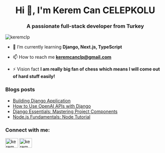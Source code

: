 
<h1 align="center">Hi 👋, I'm Kerem Can CELEPKOLU</h1>
<h3 align="center">A passionate full-stack developer from Turkey</h3>



<p align="left"> <img src="https://komarev.com/ghpvc/?username=keremclp&label=Profile%20views&color=0e75b6&style=flat" alt="keremclp" /> </p>

- 🌱 I’m currently learning **Django, Next.js, TypeScript**

- 📫 How to reach me **keremcanclp@gmail.com**

- ⚡ Vision fact **I am really big fan of chess which means I will come out of hard stuff easily!**
### Blogs posts
<!-- BLOG-POST-LIST:START -->
- [Building Django Application](https://medium.com/django-unleashed/building-with-django-brick-by-brick-111afac45a09)
- [How to Use OpenAI APIs with Django](https://medium.com/@keremcancelepkolu/building-with-django-brick-by-brick-d9317aed5f07)
- [Django Essentials: Mastering Project Components](https://medium.com/@keremcancelepkolu/django-essentials-mastering-project-components-8d98d93c5d38)
- [Node.js Fundamentals: Node Tutorial]((https://medium.com/@keremcancelepkolu/node-js-fundamentals-node-ee15ff7a3ce5))
<!-- BLOG-POST-LIST:END -->
<h3 align="left">Connect with me:</h3>
<p align="left">
<a href="https://linkedin.com/in/kerem can" target="blank"><img align="center" src="https://raw.githubusercontent.com/rahuldkjain/github-profile-readme-generator/master/src/images/icons/Social/linked-in-alt.svg" alt="kerem can" height="30" width="40" /></a>
<a href="https://instagram.com/kerem_clp" target="blank"><img align="center" src="https://raw.githubusercontent.com/rahuldkjain/github-profile-readme-generator/master/src/images/icons/Social/instagram.svg" alt="kerem_clp" height="30" width="40" /></a>
</p>
